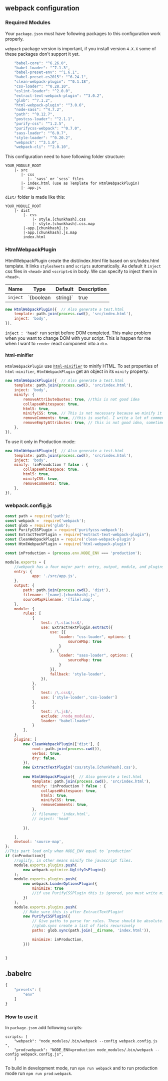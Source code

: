 ## webpack configuration

### Required Modules
Your `package.json` must have following packages to this configuration work properly. 

`webpack` package version is important, if you install version `4.X.X` some of these packages don't support it yet.
```js
    "babel-core": "^6.26.0",
    "babel-loader": "^7.1.3",
    "babel-preset-env": "^1.6.1",
    "babel-preset-es2015": "^6.24.1",
    "clean-webpack-plugin": "^0.1.18",
    "css-loader": "^0.28.10",
    "eslint-loader": "^2.0.0",
    "extract-text-webpack-plugin": "^3.0.2",
    "glob": "^7.1.2",
    "html-webpack-plugin": "^3.0.6",
    "node-sass": "^4.7.2",
    "path": "^0.12.7",
    "postcss-loader": "^2.1.1",
    "purify-css": "^1.2.5",
    "purifycss-webpack": "^0.7.0",
    "sass-loader": "^6.0.7",
    "style-loader": "^0.20.2",
    "webpack": "^3.1.0",
    "webpack-cli": "^2.0.10",
```
This configuration need to have following folder structure:
```
YOUR_MODULE_ROOT
    |- src
       |- css
          |- `sass` or `scss` files
       |- index.html (use as Template for HtmlWebpackPlugin)
       |- app.js
```

`dist/` folder is made like this:
```
YOUR_MODULE_ROOT
    |- dist
        |- css
            |- style.[chunkhash].css
            |- style.[chunkhash].css.map
        |-app.[chunkhash].js
        |-app.[chunkhash].js.map
        index.html
```

### HtmlWebpackPlugin
HtmlWebpackPlugin create the dist/index.html file based on src/index.html template. It links `stylesheets` and `scripts` automatically. As default it `inject` css files in `<head>` and `<script>`s in body. We can specify to inject them in `<head>`.

| Name | Type | Default | Description|
|:--:|:--:|:-----:|:----------|
| `inject` | `{boolean|string}` | true | `true || 'head' || 'body' || false` Inject all assets into the given template or templateContent. When passing true or 'body' all javascript resources will be placed at the bottom of the body element. 'head' will place the scripts in the head element|

```js
new HtmlWebpackPlugin({  // Also generate a test.html
    template: path.join(process.cwd(), 'src/index.html'),
    inject: 'body',
}),
```

`inject : 'head'` run script before DOM completed. This make problem when you want to change DOM with your script. This is happen for me when I want to `render` react component into a `div`.
#### html-minifier
`HtmlWebpackPlugin` use [`html-minifier`](https://github.com/kangax/html-minifier) to minify HTML. To set properties of `html-minifier`, `HtmlWebpackPlugin` get an object in its `minify` property.

```js
new HtmlWebpackPlugin({  // Also generate a test.html
    template: path.join(process.cwd(), 'src/index.html'),
    inject: 'body',
    minify: {
        removeAttributeQuotes: true, //this is not good idea
        collapseWhitespace: true,
        html5: true,
        minifyCSS: true, // This is not necessary because we minify it by PurifyCSS Plugin
        removeComments: true, //this is useful. I write a lot of comments that don't want to upload on websites. Like names, dates, and somethings that help me to remember why I wrote this code, like an order number, or email that I receive.
        removeEmptyAttributes: true, // this is not good idea, sometimes we need it.
    },
}),
```
To use it only in Production mode:

```js
new HtmlWebpackPlugin({  // Also generate a test.html
    template: path.join(process.cwd(), 'src/index.html'),
    inject: 'body',
    minify: !inProudction ? false : {
        collapseWhitespace: true,
        html5: true,
        minifyCSS: true,
        removeComments: true,
    },
}),
```

### webpack.config.js
```js
const path = require('path');
const webpack =  require('webpack');
const glob = require('glob');
const PurifyCSSPlugin = require('purifycss-webpack');
const ExtractTextPlugin = require("extract-text-webpack-plugin");
const CleanWebpackPlugin = require('clean-webpack-plugin')
const HtmlWebpackPlugin = require('html-webpack-plugin')

const inProduction = (process.env.NODE_ENV === 'production');

module.exports = {
    //webpack has a four major part: entry, output, module, and plugins
    entry: {
            app: './src/app.js', 
    },
    output: {
        path: path.join(process.cwd(), 'dist'),
        filename: '[name].[chunkhash].js',
        sourceMapFilename: '[file].map',
    },
    module: {
        rules: [
            {
                test: /\.s[ac]ss$/,
                use: ExtractTextPlugin.extract({
                    use: [{
                        loader: "css-loader", options: {
                            sourceMap: true
                        }
                    }, {
                        loader: "sass-loader", options: {
                            sourceMap: true
                        }
                    }],
                    fallback: 'style-loader',
                }),
            },
            {
                test: /\.css$/,
                use: ['style-loader','css-loader']
            },
            { 
                test: /\.js$/, 
                exclude: /node_modules/, 
                loader: "babel-loader" 
            }
        ],
    },
    plugins: [
        new CleanWebpackPlugin(['dist'], {
            root: path.join(process.cwd()),
            verbos: true,
            dry: false,
        }),
        new ExtractTextPlugin('css/style.[chunkhash].css'),
        
        new HtmlWebpackPlugin({  // Also generate a test.html
            template: path.join(process.cwd(), 'src/index.html'),
            minify: !inProduction ? false : {
                collapseWhitespace: true,
                html5: true,
                minifyCSS: true,
                removeComments: true,
            },
            // filename: 'index.html',
            // inject: 'head'
            
        }),

    ],
    devtool: 'source-map',
};
//This part load only when NODE_ENV equal to `production`
if (inProduction){
    //uglify, in other means minify the javascript files.
    module.exports.plugins.push(
        new webpack.optimize.UglifyJsPlugin()
    );
    module.exports.plugins.push(
        new webpack.LoaderOptionsPlugin({
            minimize: true
            //if use PurifyCSSPlugin this is ignored, you must write minimize: true after `paths`
        })
    );
    module.exports.plugins.push(
        // Make sure this is after ExtractTextPlugin!
        new PurifyCSSPlugin({
            // Give paths to parse for rules. These should be absolute!
            //glob.sync create a list of fiels recursively
            paths: glob.sync(path.join(__dirname, 'index.html')),

            minimize: inProduction,
        }))
    

}
```
## .babelrc
```js
{
    "presets": [
        "env"
    ]
}
```
### How to use it
In `package.json` add following scripts:
```
scripts: [
    "webpack": "node_modules/.bin/webpack --config webpack.config.js ",
    "prod:webpack": "NODE_ENV=production node_modules/.bin/webpack --config webpack.config.js",
    ]
```
To build in development mode, run `npm run webpack` and to run production mode run `npm run prod:webpack`.


